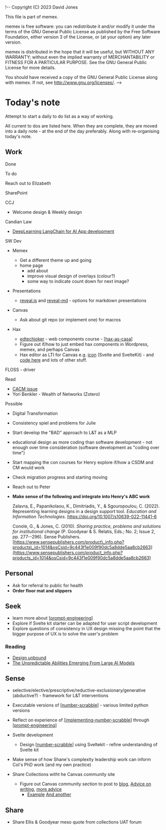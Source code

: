 !--
 Copyright (C) 2023 David Jones
 
 This file is part of memex.
 
 memex is free software: you can redistribute it and/or modify
 it under the terms of the GNU General Public License as published by
 the Free Software Foundation, either version 3 of the License, or
 (at your option) any later version.
 
 memex is distributed in the hope that it will be useful,
 but WITHOUT ANY WARRANTY; without even the implied warranty of
 MERCHANTABILITY or FITNESS FOR A PARTICULAR PURPOSE.  See the
 GNU General Public License for more details.
 
 You should have received a copy of the GNU General Public License
 along with memex.  If not, see <http://www.gnu.org/licenses/>.
-->

# Today's note 

Attempt to start a daily to do list as a way of working. 

All current to dos are listed here.  When they are complete, they are moved into a daily note - at the end of the day preferably. Along with re-organising today's note. 

## Work 

Done 

To do

Reach out to Elizabeth 

SharePoint 

CCJ 
- Welcome design & Weekly design

Candian Law

- [DeepLearning LangChain for AI App development](https://learn.deeplearning.ai/langchain/lesson/1/introduction)
 
SW Dev 

- Memex
  - Get a different theme up and going
  - home page 
    - add about
    - improve visual design of overlays (colour?)
    - some way to indicate count down for next image?

- Presentations 
  - [reveal.js](https://revealjs.com/) and [reveal-md](https://github.com/webpro/reveal-md) - options for markdown presentations

- Canvas 
  - Ask about git repo (or implement one) for macros 

- Hax
  - [edtechjoker](https://oer.hax.psu.edu/bto108/sites/edtechjoker/) - web components course - [[hax-as-casa]]
  - Figure out if/how to just embed hax components in Wordpress, memex, and perhaps Canvas
  - Hax editor as LTI for Canvas e.g. [icon](https://ranga-auaha-ako.github.io/canvas-icons/) (Svelte and SvelteKit) - and [code here](https://github.com/Ranga-Auaha-Ako/canvas-icons) and lots of other stuff.

FLOSS - driver 

Read 
- [CACM issue](https://dl-acm-org.libraryproxy.griffith.edu.au/toc/cacm/2023/66/5)
- Yori Benkler - Wealth of Networks (Zotero)


Possible
- Digital Transformation
- Consistency spiel and problems for Julie
- Start develop the "BAD" approach to L&T as a MLP
- educational design as more coding than software development - not enough over time consideration (software development as "coding over time")
- Start mapping the con courses for Henry explore if/how a CSDM and CM would work
- Check migration progress and starting moving
- Reach out to Peter
- **Make sense of the following and integrate into Henry's ABC work**

	Zalavra, E., Papanikolaou, K., Dimitriadis, Y., & Sgouropoulou, C. (2022). Representing learning designs in a design support tool. *Education and Information Technologies*. <https://doi.org/10.1007/s10639-022-11441-6>

	Conole, G., & Jones, C. (2010). *Sharing practice, problems and solutions for institutional change* (P. Goodyear & S. Relatis, Eds.; No. 2; Issue 2, pp. 277--296). Sense Publishers. [https://www.sensepublishers.com/product\_info.php?products\_id=1014&osCsid=9c443f1e009f90dc5a8dde5aa8cb2663](https://www.sensepublishers.com/product_info.php?products_id=1014&osCsid=9c443f1e009f90dc5a8dde5aa8cb2663)


## Personal 

- Ask for referral to public for health 
- **Order floor mat and slippers**

## Seek 

- learn more about [[prompt-engineering]]
- Explore if Svelte kit starter can be adapted for user script development
- Explore questions of consistency in UX design missing the point that the bigger purpose of UX is to solve the user's problem

### Reading

- [Design unbound](https://protect-au.mimecast.com/s/kvwoCL7rMYcPA4GkESqv3Xl?domain=ebookcentral-proquest-com.libraryproxy.griffith.edu.au)
- [The Unpredictable Abilities Emerging From Large AI Models](https://www.quantamagazine.org/the-unpredictable-abilities-emerging-from-large-ai-models-20230316/)

## Sense 

- selective/elective/prescriptive/reductive-exclusionary/generative (abductive?) - framework for L&T interventions
- Executable versions of [[number-scrabble]] - various limited python versions
- Reflect on experience of [[implementing-number-scrabble]] through [[prompt-engineering]]
- Svelte development 
  - Design [[number-scrabble]] using Sveltekit - refine understanding of Svelte kit 
- Make sense of how Shane's complexity leadership work can inform Col's PhD work (and my own practice)

- Share Collections witht he Canvas community site
  - Figure out Canvas community section to post to [blog](https://community.canvaslms.com/t5/Community-Hub/bg-p/communityblog-board), [Advice on writing](https://community.canvaslms.com/t5/Community-Hub/A-Blog-About-Blogging/ba-p/497368), [more advice](https://community.canvaslms.com/t5/Community-Hub/Do-You-Blog-A-Guide-to-Blogging-in-the-Canvas-Community/ba-p/469832)
    - [Example](https://community.canvaslms.com/t5/Higher-Ed-Canvas-Users/Autofill-Maximum-Rubric-Ratings/ba-p/518278) [And another](https://community.canvaslms.com/t5/Higher-Ed-Canvas-Users/Assigning-Intra-Group-Peer-Reviews/bc-p/569693/emcs_t/S2h8ZW1haWx8ZGlnZXN0X25vdGlmaWNhdGlvbnxMSFQzSEo3M0s1R1ZBNHwtMXxPVEhFUlN8aEs#M2587)



## Share

- Share Ellis & Goodyear meso quote from collections UAT forum

[//begin]: # "Autogenerated link references for markdown compatibility"
[hax-as-casa]: ../sense/CASA/CASA/hax-as-casa "H-A-X as CASA?"
[prompt-engineering]: ../sense/AI/prompt-engineering "Prompt Engineering"
[number-scrabble]: ../sense/Representations/number-scrabble "Number Scrabble"
[implementing-number-scrabble]: ../sense/Representations/implementing-number-scrabble "Implementing number scrabble"
[//end]: # "Autogenerated link references"